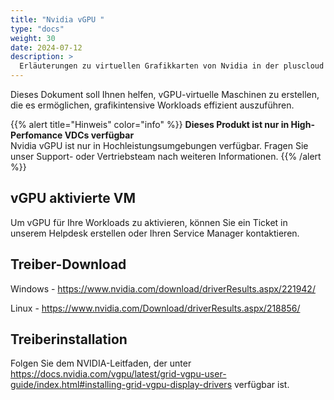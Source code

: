 ```yaml
---
title: "Nvidia vGPU "
type: "docs"
weight: 30
date: 2024-07-12
description: >
  Erläuterungen zu virtuellen Grafikkarten von Nvidia in der pluscloud VMware
---
```


Dieses Dokument soll Ihnen helfen, vGPU-virtuelle Maschinen zu erstellen, die es ermöglichen, grafikintensive Workloads effizient auszuführen.

{{% alert title="Hinweis" color="info" %}}
**Dieses Produkt ist nur in High-Perfomance VDCs verfügbar**  
Nvidia vGPU ist nur in Hochleistungsumgebungen verfügbar. Fragen Sie unser Support- oder Vertriebsteam nach weiteren Informationen.
{{% /alert %}}

## vGPU aktivierte VM

Um vGPU für Ihre Workloads zu aktivieren, können Sie ein Ticket in unserem Helpdesk erstellen oder Ihren Service Manager kontaktieren.

## Treiber-Download

Windows - <https://www.nvidia.com/download/driverResults.aspx/221942/>

Linux - <https://www.nvidia.com/Download/driverResults.aspx/218856/>

## Treiberinstallation

Folgen Sie dem NVIDIA-Leitfaden, der unter <https://docs.nvidia.com/vgpu/latest/grid-vgpu-user-guide/index.html#installing-grid-vgpu-display-drivers> verfügbar ist.

